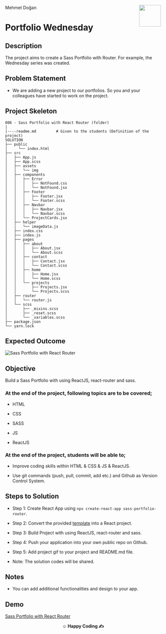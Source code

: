 <p>Mehmet Doğan<img align="right"
  src="https://encrypted-tbn0.gstatic.com/images?q=tbn:ANd9GcTfC5piXjyZLdADKwIhz2UPihLZF3Z8DWaitQ&usqp=CAU"  width="70px"></p>

# Portfolio Wednesday

## Description

The project aims to create a Sass Portfolio with Router. For example, the Wednesday series was created.

## Problem Statement

- We are adding a new project to our portfolios. So you and your colleagues have started to work on the project.

## Project Skeleton

```
006 - Sass Portfolio with React Router (folder)
|
|----readme.md         # Given to the students (Definition of the project)
SOLUTION
├── public
│     └── index.html
├── src
│   ├── App.js
│   ├── App.scss
│   ├── assets
│   │   └── img
│   ├── components
│   │   ├── Error
│   │   │   ├── NotFound.css
│   │   │   └── NotFound.jsx
│   │   ├── Footer
│   │   │   ├── Footer.jsx
│   │   │   └── Footer.scss
│   │   ├── Navbar
│   │   │   ├── Navbar.jsx
│   │   │   └── Navbar.scss
│   │   └── ProjectCards.jsx
│   ├── helper
│   │   └── imageData.js
│   ├── index.css
│   ├── index.js
│   ├── pages
│   │   ├── about
│   │   │   ├── About.jsx
│   │   │   └── About.scss
│   │   ├── contact
│   │   │   ├── Contact.jsx
│   │   │   └── Contact.scss
│   │   ├── home
│   │   │   ├── Home.jsx
│   │   │   └── Home.scss
│   │   └── projects
│   │       ├── Projects.jsx
│   │       └── Projects.scss
│   ├── router
│   │   └── router.js
│   └── scss
│       ├── _mixins.scss
│       ├── _reset.scss
│       └── _variables.scss
├── package.json
└── yarn.lock
```

## Expected Outcome

![Sass Portfolio with React Router](./public/assets/Animation.gif)

## Objective

Build a Sass Portfolio with using ReactJS, react-router and sass.

### At the end of the project, following topics are to be covered;

- HTML

- CSS

- SASS

- JS

- ReactJS

### At the end of the project, students will be able to;

- Improve coding skills within HTML & CSS & JS & ReactJS.

- Use git commands (push, pull, commit, add etc.) and Github as Version Control System.

## Steps to Solution

- Step 1: Create React App using `npx create-react-app sass-portfolio-router`.

- Step 2: Convert the provided [template](./template) into a React project.

- Step 3: Build Project with using ReactJS, react-router and sass.

- Step 4: Push your application into your own public repo on Github.

- Step 5: Add project gif to your project and README.md file.

- Note: The solution codes will be shared.

## Notes

- You can add additional functionalities and design to your app.

## Demo

<a href="https://react-router-sass-project.vercel.app/">Sass Portfolio with React Router</a>

**<p align="center">&#9786; Happy Coding &#9997;</p>**
